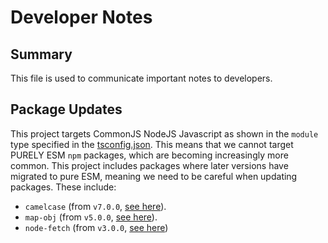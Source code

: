 # Developer Notes

## Summary

This file is used to communicate important notes to developers.

## Package Updates

This project targets CommonJS NodeJS Javascript as shown in the `module` type specified in the [tsconfig.json](./tsconfig.json). This means that we cannot target PURELY ESM `npm` packages, which are becoming increasingly more common. This project includes packages where later versions have migrated to pure ESM, meaning we need to be careful when updating packages. These include:

- `camelcase` (from `v7.0.0`, [see here](https://github.com/sindresorhus/camelcase/releases/tag/v7.0.0)).
- `map-obj` (from `v5.0.0`, [see here](https://github.com/sindresorhus/map-obj/releases/tag/v5.0.0)).
- `node-fetch` (from `v3.0.0`, [see here](https://github.com/node-fetch/node-fetch/releases/tag/v3.0.0))
